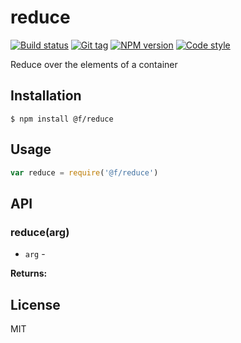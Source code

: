 
# reduce

[![Build status][travis-image]][travis-url]
[![Git tag][git-image]][git-url]
[![NPM version][npm-image]][npm-url]
[![Code style][standard-image]][standard-url]

Reduce over the elements of a container

## Installation

    $ npm install @f/reduce

## Usage

```js
var reduce = require('@f/reduce')

```

## API

### reduce(arg)

- `arg` -

**Returns:**

## License

MIT

[travis-image]: https://img.shields.io/travis/micro-js/reduce.svg?style=flat-square
[travis-url]: https://travis-ci.org/micro-js/reduce
[git-image]: https://img.shields.io/github/tag/micro-js/reduce.svg
[git-url]: https://github.com/micro-js/reduce
[standard-image]: https://img.shields.io/badge/code%20style-standard-brightgreen.svg?style=flat
[standard-url]: https://github.com/feross/standard
[npm-image]: https://img.shields.io/npm/v/@f/reduce.svg?style=flat-square
[npm-url]: https://npmjs.org/package/@f/reduce
